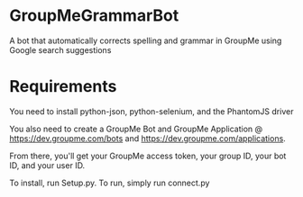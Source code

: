 # GroupMeGrammarBot
A bot that automatically corrects spelling and grammar in GroupMe using Google search suggestions 

# Requirements
You need to install python-json, python-selenium, and the PhantomJS driver 

You also need to create a GroupMe Bot and GroupMe Application @ https://dev.groupme.com/bots and https://dev.groupme.com/applications. 

From there, you'll get your GroupMe access token, your group ID, your bot ID, and your user ID. 

To install, run Setup.py. To run, simply run connect.py
